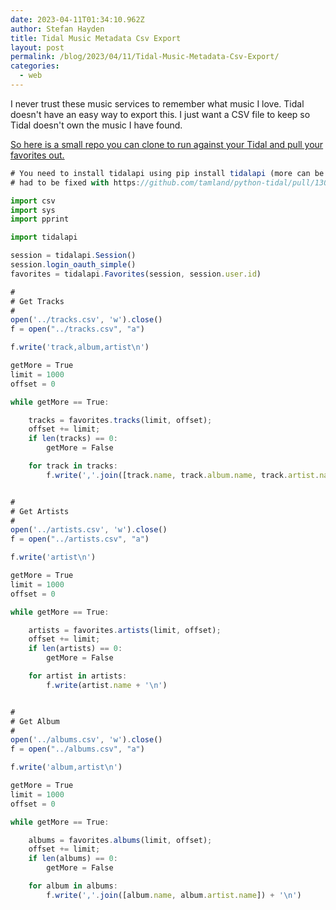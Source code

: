 ```yaml
---
date: 2023-04-11T01:34:10.962Z
author: Stefan Hayden
title: Tidal Music Metadata Csv Export
layout: post
permalink: /blog/2023/04/11/Tidal-Music-Metadata-Csv-Export/
categories:
  - web
---
```


I never trust these music services to remember what music I love. Tidal doesn't have an easy way to export this. I just want a CSV file to keep so Tidal doesn't own the music I have found.

[So here is a small repo you can clone to run against your Tidal and pull your favorites out.](https://github.com/stefanhayden/music)

```javascript
# You need to install tidalapi using pip install tidalapi (more can be found here https://github.com/tamland/python-tidal)
# had to be fixed with https://github.com/tamland/python-tidal/pull/130

import csv
import sys
import pprint

import tidalapi

session = tidalapi.Session()
session.login_oauth_simple()
favorites = tidalapi.Favorites(session, session.user.id)

#
# Get Tracks
#
open('../tracks.csv', 'w').close()
f = open("../tracks.csv", "a")

f.write('track,album,artist\n')

getMore = True
limit = 1000
offset = 0

while getMore == True:

    tracks = favorites.tracks(limit, offset);
    offset += limit;
    if len(tracks) == 0:
        getMore = False

    for track in tracks:
        f.write(','.join([track.name, track.album.name, track.artist.name]) + '\n')


#
# Get Artists
#
open('../artists.csv', 'w').close()
f = open("../artists.csv", "a")

f.write('artist\n')

getMore = True
limit = 1000
offset = 0

while getMore == True:

    artists = favorites.artists(limit, offset);
    offset += limit;
    if len(artists) == 0:
        getMore = False

    for artist in artists:
        f.write(artist.name + '\n')


#
# Get Album
#
open('../albums.csv', 'w').close()
f = open("../albums.csv", "a")

f.write('album,artist\n')

getMore = True
limit = 1000
offset = 0

while getMore == True:

    albums = favorites.albums(limit, offset);
    offset += limit;
    if len(albums) == 0:
        getMore = False

    for album in albums:
        f.write(','.join([album.name, album.artist.name]) + '\n')

```
